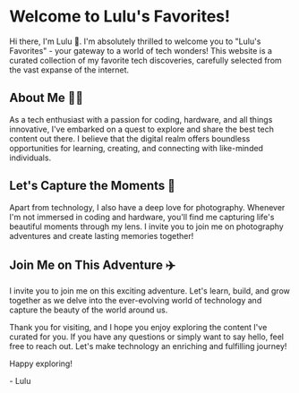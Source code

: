 # Welcome to Lulu's Favorites!

Hi there, I'm Lulu 👋. I'm absolutely thrilled to welcome you to "Lulu's Favorites" - your gateway to a world of tech wonders! This website is a curated collection of my favorite tech discoveries, carefully selected from the vast expanse of the internet.

## About Me 🏳️‍⚧️

As a tech enthusiast with a passion for coding, hardware, and all things innovative, I've embarked on a quest to explore and share the best tech content out there. I believe that the digital realm offers boundless opportunities for learning, creating, and connecting with like-minded individuals.

## Let's Capture the Moments 📸

Apart from technology, I also have a deep love for photography. Whenever I'm not immersed in coding and hardware, you'll find me capturing life's beautiful moments through my lens. I invite you to join me on photography adventures and create lasting memories together!

## Join Me on This Adventure ✈️

I invite you to join me on this exciting adventure. Let's learn, build, and grow together as we delve into the ever-evolving world of technology and capture the beauty of the world around us.

Thank you for visiting, and I hope you enjoy exploring the content I've curated for you. If you have any questions or simply want to say hello, feel free to reach out. Let's make technology an enriching and fulfilling journey!

Happy exploring!

\- Lulu
